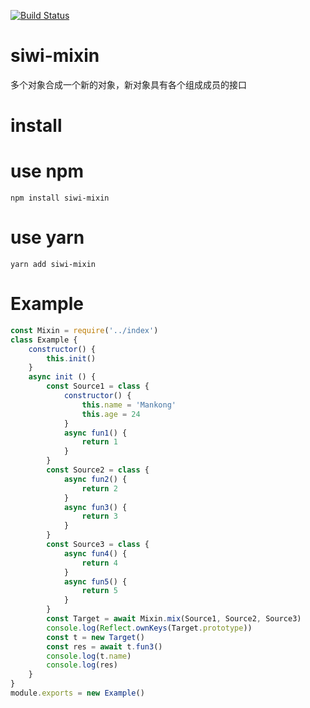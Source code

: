 [![Build Status](https://travis-ci.org/siwilizhao/siwi-mixin.svg?branch=master)](https://travis-ci.org/siwilizhao/siwi-mixin)

# siwi-mixin
多个对象合成一个新的对象，新对象具有各个组成成员的接口

# install

# use npm

`npm install siwi-mixin`

# use yarn 

`yarn add siwi-mixin`

# Example

```js
const Mixin = require('../index')
class Example {
    constructor() {
        this.init()
    }
    async init () {
        const Source1 = class {
            constructor() {
                this.name = 'Mankong'
                this.age = 24
            }
            async fun1() {
                return 1
            }
        }
        const Source2 = class {
            async fun2() {
                return 2
            }
            async fun3() {
                return 3
            }
        }
        const Source3 = class {
            async fun4() {
                return 4
            }
            async fun5() {
                return 5
            }
        }
        const Target = await Mixin.mix(Source1, Source2, Source3)
        console.log(Reflect.ownKeys(Target.prototype))
        const t = new Target()
        const res = await t.fun3()
        console.log(t.name)
        console.log(res)
    }
}
module.exports = new Example()
```
